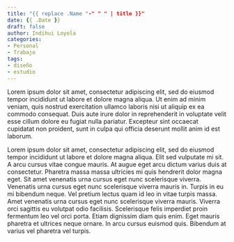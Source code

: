 ```yaml
---
title: "{{ replace .Name "-" " " | title }}"
date: {{ .Date }}
draft: false
author: Indihui Loyola
categories:
- Personal
- Trabajo
tags:
- diseño
- estudio
---
```



Lorem ipsum dolor sit amet, consectetur adipiscing elit, sed do eiusmod tempor incididunt ut labore et dolore magna aliqua. Ut enim ad minim veniam, quis nostrud exercitation ullamco laboris nisi ut aliquip ex ea commodo consequat. Duis aute irure dolor in reprehenderit in voluptate velit esse cillum dolore eu fugiat nulla pariatur. Excepteur sint occaecat cupidatat non proident, sunt in culpa qui officia deserunt mollit anim id est laborum.

<!--more-->
Lorem ipsum dolor sit amet, consectetur adipiscing elit, sed do eiusmod tempor incididunt ut labore et dolore magna aliqua. Elit sed vulputate mi sit. A arcu cursus vitae congue mauris. At augue eget arcu dictum varius duis at consectetur. Pharetra massa massa ultricies mi quis hendrerit dolor magna eget. Sit amet venenatis urna cursus eget nunc scelerisque viverra. Venenatis urna cursus eget nunc scelerisque viverra mauris in. Turpis in eu mi bibendum neque. Vel pretium lectus quam id leo in vitae turpis massa. Amet venenatis urna cursus eget nunc scelerisque viverra mauris. Viverra orci sagittis eu volutpat odio facilisis. Scelerisque felis imperdiet proin fermentum leo vel orci porta. Etiam dignissim diam quis enim. Eget mauris pharetra et ultrices neque ornare. In arcu cursus euismod quis. Bibendum at varius vel pharetra vel turpis.
